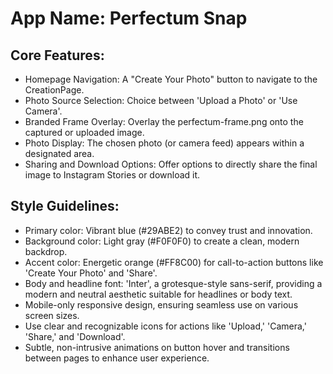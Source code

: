 # **App Name**: Perfectum Snap

## Core Features:

- Homepage Navigation: A "Create Your Photo" button to navigate to the CreationPage.
- Photo Source Selection: Choice between 'Upload a Photo' or 'Use Camera'.
- Branded Frame Overlay: Overlay the perfectum-frame.png onto the captured or uploaded image.
- Photo Display: The chosen photo (or camera feed) appears within a designated area.
- Sharing and Download Options: Offer options to directly share the final image to Instagram Stories or download it.

## Style Guidelines:

- Primary color: Vibrant blue (#29ABE2) to convey trust and innovation.
- Background color: Light gray (#F0F0F0) to create a clean, modern backdrop.
- Accent color: Energetic orange (#FF8C00) for call-to-action buttons like 'Create Your Photo' and 'Share'.
- Body and headline font: 'Inter', a grotesque-style sans-serif, providing a modern and neutral aesthetic suitable for headlines or body text.
- Mobile-only responsive design, ensuring seamless use on various screen sizes.
- Use clear and recognizable icons for actions like 'Upload,' 'Camera,' 'Share,' and 'Download'.
- Subtle, non-intrusive animations on button hover and transitions between pages to enhance user experience.